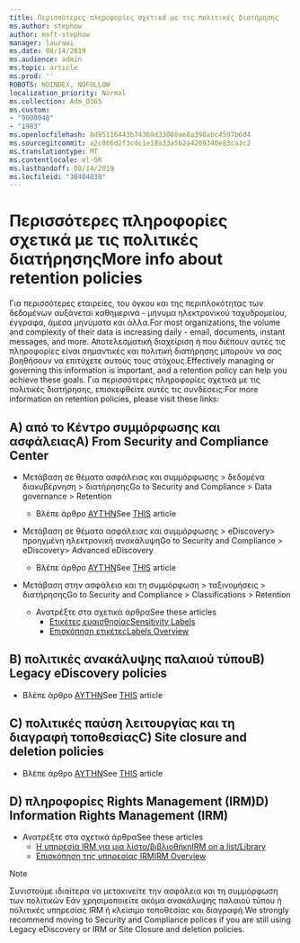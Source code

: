 ```yaml
---
title: Περισσότερες πληροφορίες σχετικά με τις πολιτικές διατήρησης
ms.author: stephow
author: msft-stephow
manager: laurawi
ms.date: 08/14/2019
ms.audience: admin
ms.topic: article
ms.prod: ''
ROBOTS: NOINDEX, NOFOLLOW
localization_priority: Normal
ms.collection: Adm_O365
ms.custom:
- "9000048"
- "1983"
ms.openlocfilehash: 8d85116443b74369d33008ae8a398abc4597b6d4
ms.sourcegitcommit: a2c866d2f3cdc1e18a33a5b2a4209340e83ca3c2
ms.translationtype: MT
ms.contentlocale: el-GR
ms.lasthandoff: 08/14/2019
ms.locfileid: "36404838"
---
```

# <a name="more-info-about-retention-policies"></a><span data-ttu-id="1deb9-102">Περισσότερες πληροφορίες σχετικά με τις πολιτικές διατήρησης</span><span class="sxs-lookup"><span data-stu-id="1deb9-102">More info about retention policies</span></span>

<span data-ttu-id="1deb9-103">Για περισσότερες εταιρείες, του όγκου και της περιπλοκότητας των δεδομένων αυξάνεται καθημερινά - μήνυμα ηλεκτρονικού ταχυδρομείου, έγγραφα, άμεσα μηνύματα και άλλα.</span><span class="sxs-lookup"><span data-stu-id="1deb9-103">For most organizations, the volume and complexity of their data is increasing daily - email, documents, instant messages, and more.</span></span> <span data-ttu-id="1deb9-104">Αποτελεσματική διαχείριση ή που διέπουν αυτές τις πληροφορίες είναι σημαντικές και πολιτική διατήρησης μπορούν να σας βοηθήσουν να επιτύχετε αυτούς τους στόχους.</span><span class="sxs-lookup"><span data-stu-id="1deb9-104">Effectively managing or governing this information is important, and a retention policy can help you achieve these goals.</span></span> <span data-ttu-id="1deb9-105">Για περισσότερες πληροφορίες σχετικά με τις πολιτικές διατήρησης, επισκεφθείτε αυτές τις συνδέσεις:</span><span class="sxs-lookup"><span data-stu-id="1deb9-105">For more information on retention policies, please visit these links:</span></span>

## <a name="a-from-security-and-compliance-center"></a><span data-ttu-id="1deb9-106">A) από το Κέντρο συμμόρφωσης και ασφάλειας</span><span class="sxs-lookup"><span data-stu-id="1deb9-106">A) From Security and Compliance Center</span></span>

- <span data-ttu-id="1deb9-107">Μετάβαση σε θέματα ασφάλειας και συμμόρφωσης > δεδομένα διακυβέρνηση > διατήρησης</span><span class="sxs-lookup"><span data-stu-id="1deb9-107">Go to Security and Compliance > Data governance > Retention</span></span>
  - <span data-ttu-id="1deb9-108">Βλέπε άρθρο [ΑΥΤΉΝ](https://docs.microsoft.com/en-us/office365/securitycompliance/retention-policies)</span><span class="sxs-lookup"><span data-stu-id="1deb9-108">See [THIS](https://docs.microsoft.com/en-us/office365/securitycompliance/retention-policies) article</span></span>

- <span data-ttu-id="1deb9-109">Μετάβαση σε θέματα ασφάλειας και συμμόρφωσης > eDiscovery> προηγμένη ηλεκτρονική ανακάλυψη</span><span class="sxs-lookup"><span data-stu-id="1deb9-109">Go to Security and Compliance > eDiscovery> Advanced eDiscovery</span></span> 
  - <span data-ttu-id="1deb9-110">Βλέπε άρθρο [ΑΥΤΉΝ](https://docs.microsoft.com/en-us/office365/securitycompliance/ediscovery-cases)</span><span class="sxs-lookup"><span data-stu-id="1deb9-110">See [THIS](https://docs.microsoft.com/en-us/office365/securitycompliance/ediscovery-cases) article</span></span>

- <span data-ttu-id="1deb9-111">Μετάβαση στην ασφάλεια και τη συμμόρφωση > ταξινομήσεις > διατήρησης</span><span class="sxs-lookup"><span data-stu-id="1deb9-111">Go to Security and Compliance > Classifications > Retention</span></span>
  - <span data-ttu-id="1deb9-112">Ανατρέξτε στα σχετικά άρθρα</span><span class="sxs-lookup"><span data-stu-id="1deb9-112">See these articles</span></span>
    - [<span data-ttu-id="1deb9-113">Ετικέτες ευαισθησίας</span><span class="sxs-lookup"><span data-stu-id="1deb9-113">Sensitivity Labels</span></span>](https://docs.microsoft.com/en-us/office365/securitycompliance/sensitivity-labels)
    - [<span data-ttu-id="1deb9-114">Επισκόπηση ετικέτες</span><span class="sxs-lookup"><span data-stu-id="1deb9-114">Labels Overview</span></span>](https://docs.microsoft.com/en-us/office365/securitycompliance/labels)

## <a name="b-legacy-ediscovery-policies"></a><span data-ttu-id="1deb9-115">Β) πολιτικές ανακάλυψης παλαιού τύπου</span><span class="sxs-lookup"><span data-stu-id="1deb9-115">B) Legacy eDiscovery policies</span></span>

- <span data-ttu-id="1deb9-116">Βλέπε άρθρο [ΑΥΤΉΝ](https://support.office.com/en-us/article/Set-up-an-eDiscovery-Center-in-SharePoint-Online-A18F8975-AA7F-43B4-A7D6-001D14744D8E)</span><span class="sxs-lookup"><span data-stu-id="1deb9-116">See [THIS](https://support.office.com/en-us/article/Set-up-an-eDiscovery-Center-in-SharePoint-Online-A18F8975-AA7F-43B4-A7D6-001D14744D8E) article</span></span>

## <a name="c-site-closure-and-deletion-policies"></a><span data-ttu-id="1deb9-117">C) πολιτικές παύση λειτουργίας και τη διαγραφή τοποθεσίας</span><span class="sxs-lookup"><span data-stu-id="1deb9-117">C) Site closure and deletion policies</span></span>

- <span data-ttu-id="1deb9-118">Βλέπε άρθρο [ΑΥΤΉΝ](https://support.office.com/en-us/article/Use-policies-for-site-closure-and-deletion-A8280D82-27FD-48C5-9ADF-8A5431208BA5)</span><span class="sxs-lookup"><span data-stu-id="1deb9-118">See [THIS](https://support.office.com/en-us/article/Use-policies-for-site-closure-and-deletion-A8280D82-27FD-48C5-9ADF-8A5431208BA5) article</span></span>  

## <a name="d-information-rights-management-irm"></a><span data-ttu-id="1deb9-119">D) πληροφορίες Rights Management (IRM)</span><span class="sxs-lookup"><span data-stu-id="1deb9-119">D) Information Rights Management (IRM)</span></span>

- <span data-ttu-id="1deb9-120">Ανατρέξτε στα σχετικά άρθρα</span><span class="sxs-lookup"><span data-stu-id="1deb9-120">See these articles</span></span>
  - [<span data-ttu-id="1deb9-121">Η υπηρεσία IRM για μια λίστα/βιβλιοθήκη</span><span class="sxs-lookup"><span data-stu-id="1deb9-121">IRM on a list/Library</span></span>](https://support.office.com/en-us/article/apply-information-rights-management-to-a-list-or-library-3bdb5c4e-94fc-4741-b02f-4e7cc3c54aa1)
  - [<span data-ttu-id="1deb9-122">Επισκόπηση της υπηρεσίας IRM</span><span class="sxs-lookup"><span data-stu-id="1deb9-122">IRM Overview</span></span>](https://support.office.com/en-us/article/create-and-apply-information-management-policies-eb501fe9-2ef6-4150-945a-65a6451ee9e9)

> [!Note]
> <span data-ttu-id="1deb9-123">Συνιστούμε ιδιαίτερα να μετακινείτε την ασφάλεια και τη συμμόρφωση των πολιτικών Εάν χρησιμοποιείτε ακόμα ανακάλυψης παλαιού τύπου ή πολιτικές υπηρεσίας IRM ή κλείσιμο τοποθεσίας και διαγραφή.</span><span class="sxs-lookup"><span data-stu-id="1deb9-123">We strongly recommend moving to Security and Compliance polices if you are still using Legacy eDiscovery or IRM or Site Closure and deletion policies.</span></span>

